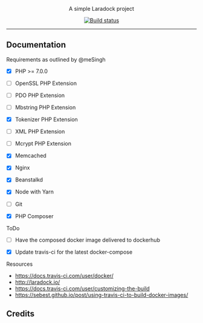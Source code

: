 <p align="center">A simple Laradock project</p>

<p align="center">
   <a href="https://travis-ci.org/abhi18av/S_A_I"><img src="https://travis-ci.org/abhi18av/S_A_I.svg?branch=master" alt="Build status"></a>
</p>




---

## Documentation

Requirements as outlined by @meSingh

- [x]   PHP >= 7.0.0

- [ ]   OpenSSL PHP Extension
- [ ]   PDO PHP Extension
- [ ]   Mbstring PHP Extension
- [x]   Tokenizer PHP Extension
- [ ]   XML PHP Extension
- [ ]   Mcrypt PHP Extension


- [x]   Memcached 
- [x]   Nginx
- [x]   Beanstalkd
- [x]   Node with Yarn


- [ ]   Git 
    
- [x]   PHP Composer
    



ToDo
- [ ] Have the composed docker image delivered to dockerhub
- [X] Update travis-ci for the latest docker-compose


Resources
- https://docs.travis-ci.com/user/docker/
- http://laradock.io/
- https://docs.travis-ci.com/user/customizing-the-build
- https://sebest.github.io/post/using-travis-ci-to-build-docker-images/

## Credits

